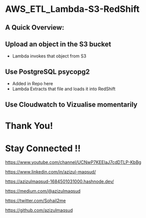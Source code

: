 # AWS_ETL_Lambda-S3-RedShift

## A Quick Overview:

## Upload an object in the S3 bucket
- Lambda invokes that object from S3

## Use PostgreSQL psycopg2 
- Added in Repo here
- Lambda Extracts that file and loads it into RedShift

## Use Cloudwatch to Vizualise momentarily

# Thank You!

#  Stay Connected !!

https://www.youtube.com/channel/UCNwP7KEElaJ7cdDTLP-KbBg

https://www.linkedin.com/in/azizul-maqsud/

https://azizulmaqsud-1684501031000.hashnode.dev/

https://medium.com/@azizulmaqsud

https://twitter.com/Sohail2me

https://github.com/azizulmaqsud
